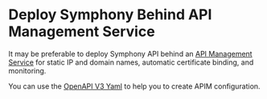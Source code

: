 # Deploy Symphony Behind API Management Service

It may be preferable to deploy Symphony API behind an [API Management Service](https://azure.microsoft.com/products/api-management) for static IP and domain names, automatic certificate binding, and monitoring.

You can use the [OpenAPI V3 Yaml](../api/Symphony.openapi.yaml) to help you to create APIM configuration.
